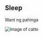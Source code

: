 ## Sleep
Want ng pahinga

![Image of catto](https://www.alleycat.org/wp-content/uploads/2019/03/FELV-cat.jpg)
